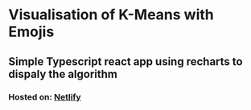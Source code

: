 # Visualisation of K-Means with Emojis

## Simple Typescript react app using recharts to dispaly the algorithm

### Hosted on: [Netlify](https://admiring-bardeen-eaf874.netlify.com)
